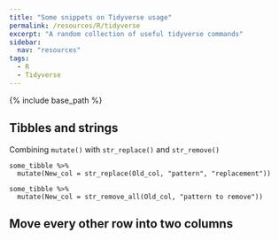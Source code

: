 ```yaml
---
title: "Some snippets on Tidyverse usage"
permalink: /resources/R/tidyverse
excerpt: "A random collection of useful tidyverse commands"
sidebar:
  nav: "resources"
tags:
  - R
  - Tidyverse
---
```


{% include base_path %}

## Tibbles and strings

Combining `mutate()` with `str_replace()` and `str_remove()`

```
some_tibble %>%
  mutate(New_col = str_replace(Old_col, "pattern", "replacement"))
```

```
some_tibble %>%
  mutate(New_col = str_remove_all(Old_col, "pattern to remove"))
```

## Move every other row into two columns
<script src="https://gist.github.com/jonbra/f8936352bb21717e02ef4dbf9e486920.js"></script>
